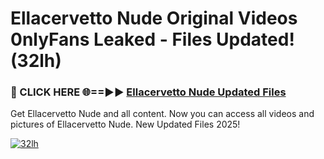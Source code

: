# Ellacervetto Nude Original Videos 0nlyFans Leaked - Files Updated! (32lh)

<h3>🔴 CLICK HERE 🌐==►► <a href="https://tinyurl.com/y5r63du9" rel="nofollow">Ellacervetto Nude Updated Files</a></h3>

Get Ellacervetto Nude and all content. Now you can access all videos and pictures of Ellacervetto Nude. New Updated Files 2025!

[![32lh](https://i.imgur.com/UVo9nyh.gif)](https://tinyurl.com/y5r63du9)